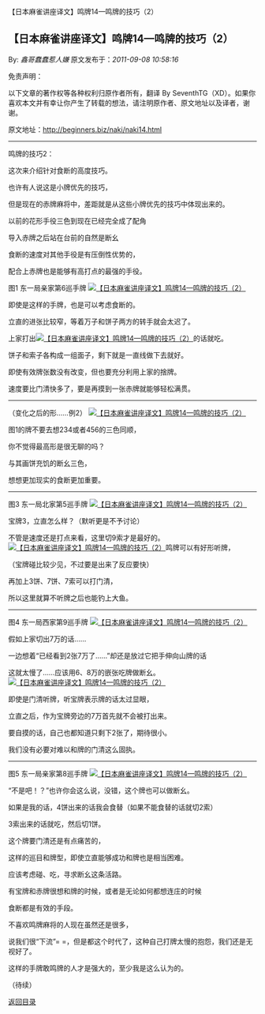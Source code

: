 【日本麻雀讲座译文】鸣牌14—鸣牌的技巧（2）
## 【日本麻雀讲座译文】鸣牌14—鸣牌的技巧（2）

By: *鑫哥蠢蠢惹人嫌* 原文发布于：*2011-09-08 10:58:16*

免责声明：

以下文章的著作权等各种权利归原作者所有，翻译 By
SeventhTG（XD）。如果你喜欢本文并有幸让你产生了转载的想法，请注明原作者、原文地址以及译者，谢谢。

原文地址：http://beginners.biz/naki/naki14.html

------------------------------------------------------------------------------------

鸣牌的技巧2：

这次来介绍针对食断的高度技巧。

也许有人说这是小牌优先的技巧，

但是现在的赤牌麻将中，差距就是从这些小牌优先的技巧中体现出来的。

以前的花形手役三色到现在已经完全成了配角

导入赤牌之后站在台前的自然是断幺

食断的速度对其他手役是有压倒性优势的，

配合上赤牌也是能够有高打点的最强的手役。

图1  东一局亲家第6巡手牌
[![【日本麻雀讲座译文】鸣牌14&mdash;鸣牌的技巧（2）](http://s9.sinaimg.cn/middle/7f78b76fgac656375f288&amp;690)](http://photo.blog.sina.com.cn/showpic.html#blogid=7f78b76f0100wld9&url=http://s9.sinaimg.cn/orignal/7f78b76fgac656375f288)

即使是这样的手牌，也是可以考虑食断的。

立直的进张比较窄，等着万子和饼子两方的转手就会太迟了。

上家打出[![【日本麻雀讲座译文】鸣牌14&mdash;鸣牌的技巧（2）](http://s11.sinaimg.cn/middle/7f78b76fgac656b26bd8a&amp;690)](http://photo.blog.sina.com.cn/showpic.html#blogid=7f78b76f0100wld9&url=http://s11.sinaimg.cn/orignal/7f78b76fgac656b26bd8a)的话就吃。

饼子和索子各构成一组面子，剩下就是一直线做下去就好。

即使有效牌张数没有改变，但也要充分利用上家的捨牌。

速度要比门清快多了，要是再摸到一张赤牌就能够轻松满贯。

------------------------------------------------------------------------------------

（变化之后的形……例2）
[![【日本麻雀讲座译文】鸣牌14&mdash;鸣牌的技巧（2）](http://s3.sinaimg.cn/middle/7f78b76fgac6579d00832&amp;690)](http://photo.blog.sina.com.cn/showpic.html#blogid=7f78b76f0100wld9&url=http://s3.sinaimg.cn/orignal/7f78b76fgac6579d00832)

图1的牌不要去想234或者456的三色同顺，

你不觉得最高形是很无聊的吗？

与其画饼充饥的断幺三色，

想想更加现实的食断更加重要。

------------------------------------------------------------------------------------

图3  东一局北家第5巡手牌
[![【日本麻雀讲座译文】鸣牌14&mdash;鸣牌的技巧（2）](http://s10.sinaimg.cn/middle/7f78b76fgac6587c57fe9&amp;690)](http://photo.blog.sina.com.cn/showpic.html#blogid=7f78b76f0100wld9&url=http://s10.sinaimg.cn/orignal/7f78b76fgac6587c57fe9)

宝牌3，立直怎么样？（默听更是不予讨论）

不管是速度还是打点来看，这里切9索才是最好的。
[![【日本麻雀讲座译文】鸣牌14&mdash;鸣牌的技巧（2）](http://s1.sinaimg.cn/middle/7f78b76fgac659361ee40&amp;690)](http://photo.blog.sina.com.cn/showpic.html#blogid=7f78b76f0100wld9&url=http://s1.sinaimg.cn/orignal/7f78b76fgac659361ee40)鸣牌可以有好形听牌，

（宝牌碰比较少见，不过要是出来了反应要快）

再加上3饼、7饼、7索可以打门清，

所以这里就算不听牌之后也能钓上大鱼。

------------------------------------------------------------------------------------

图4  东一局西家第9巡手牌
[![【日本麻雀讲座译文】鸣牌14&mdash;鸣牌的技巧（2）](http://s10.sinaimg.cn/middle/7f78b76fgac659fb9b369&amp;690)](http://photo.blog.sina.com.cn/showpic.html#blogid=7f78b76f0100wld9&url=http://s10.sinaimg.cn/orignal/7f78b76fgac659fb9b369)

假如上家切出7万的话……

一边想着“已经看到2张7万了……”却还是放过它把手伸向山牌的话

这就太慢了……应该用6、8万的嵌张吃牌做断幺。
[![【日本麻雀讲座译文】鸣牌14&mdash;鸣牌的技巧（2）](http://s15.sinaimg.cn/middle/7f78b76fgac65a9b8e0be&amp;690)](http://photo.blog.sina.com.cn/showpic.html#blogid=7f78b76f0100wld9&url=http://s15.sinaimg.cn/orignal/7f78b76fgac65a9b8e0be)

即使是门清听牌，听宝牌表示牌的话太过显眼，

立直之后，作为宝牌旁边的7万首先就不会被打出来。

要自摸的话，自己也都知道只剩下2张了，期待很小。

我们没有必要对难以和牌的门清这么固执。

------------------------------------------------------------------------------------

图5   东一局亲家第8巡手牌
[![【日本麻雀讲座译文】鸣牌14&mdash;鸣牌的技巧（2）](http://s3.sinaimg.cn/middle/7f78b76fgac65c2869092&amp;690)](http://photo.blog.sina.com.cn/showpic.html#blogid=7f78b76f0100wld9&url=http://s3.sinaimg.cn/orignal/7f78b76fgac65c2869092)

“不是吧！？”也许你会这么说，没错，这个牌也可以做断幺。

如果是我的话，4饼出来的话我会食替（如果不能食替的话就切2索）

3索出来的话就吃，然后切1饼。

这个牌要门清还是有点痛苦的，

这样的巡目和牌型，即使立直能够成功和牌也是相当困难。

应该考虑碰、吃，寻求断幺这条活路。

有宝牌和赤牌很想和牌的时候，或者是无论如何都想连庄的时候

食断都是有效的手段。

不喜欢鸣牌麻将的人现在虽然还是很多，

说我们很“下流”= =，但是都这个时代了，这种自己打牌太慢的抱怨，我们还是无视好了。

这样的手牌敢鸣牌的人才是强大的，至少我是这么认为的。

（待续）

[返回目录](index.html)
